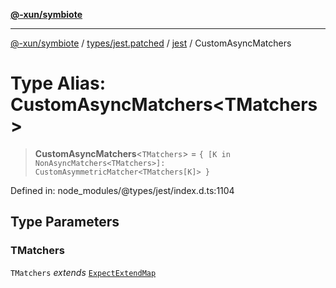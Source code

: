 [**@-xun/symbiote**](../../../../../README.md)

***

[@-xun/symbiote](../../../../../README.md) / [types/jest.patched](../../../README.md) / [jest](../README.md) / CustomAsyncMatchers

# Type Alias: CustomAsyncMatchers\<TMatchers\>

> **CustomAsyncMatchers**\<`TMatchers`\> = `{ [K in NonAsyncMatchers<TMatchers>]: CustomAsymmetricMatcher<TMatchers[K]> }`

Defined in: node\_modules/@types/jest/index.d.ts:1104

## Type Parameters

### TMatchers

`TMatchers` *extends* [`ExpectExtendMap`](../interfaces/ExpectExtendMap.md)
